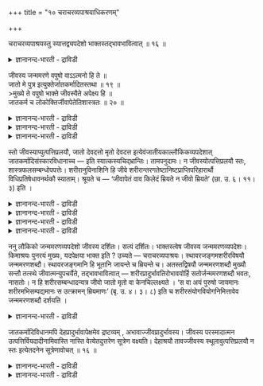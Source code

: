 +++
title = "१० चराचरव्यपाश्रयाधिकरणम्"

+++

चराचरव्यपाश्रयस्तु स्यात्तद्व्यपदेशो भाक्तस्तद्भावभावित्वात् ॥ १६ ॥  
<details><summary>ज्ञानानन्द-भारती - द्राविडी</summary>

सरासरव्यबाच्रयस्तु स्यात्तत्व्यबदेसो पाक्तस्तत्पावबावित्वात् ॥ १६ ॥
</details>

जीवस्य जन्ममरणे वपुषो वाऽऽत्मनो हि ते ॥  
जातो मे पुत्र इत्युक्तेर्जातकर्मादितस्तथा ॥ १९ ॥  
\>मुख्ये ते वपुषो भाक्ते जीवस्यैते अपेक्ष्य हि ॥  
जातकर्म च लोकोक्तिर्जीवापेतेतिशास्त्रतः ॥ २० ॥  
<details><summary>ज्ञानानन्द-भारती - द्राविडी</summary>

--वैयासिग न्यायमाला
</details>

<details><summary>ज्ञानानन्द-भारती - द्राविडी</summary>

पिऱप्पु इऱप्पु इरण्डुम् जीवऩुक्का? सरीरत्तिऱ्का? “ऎऩक्कु पुत्तिरऩ् पिऱन्दिरुक्किऱाऩ्” ऎऩ्ऱु (उलगत्तिल्) सॊल्वदिऩालुम्, अप्पडिये (सास्तिरत्तिल्) जादगर्मा मुदलियदु सॊल्लियिरुप् पदिऩालुम्, अवै इरण्डुम् आत्मावुक्कुत्ताऩ्।
</details>

<details><summary>ज्ञानानन्द-भारती - द्राविडी</summary>

अवैयिरण्डुम् सरीरत्तिऱ्कुत्ताऩ् मुक्कियमायुळ्ळवै, जीवऩुक्कु उबसारमाय्च् चॊल्लप्पडुबवै। (सरीरत्तिऱ्कुरिय) अवैगळैयबेक्षित्तु (सास्तिरत्तिल्) जादगर्मावुम्, उलगप् पेच्चुम् एऱ्पट्टिरुक्किऩ्ऱऩ। "जीवऩाल् विडप्पट्ट” ऎऩ्ऱु सास्तिरम् सॊल्वदाल्।
</details>

स्तो जीवस्याप्युत्पत्तिप्रलयौ, जातो देवदत्तो मृतो देवदत्त इत्येवंजातीयकाल्लौकिकव्यपदेशात् जातकर्मादिसंस्कारविधानाच्च — इति स्यात्कस्यचिद्भ्रान्तिः। तामपनुदामः। न जीवस्योत्पत्तिप्रलयौ स्तः, शास्त्रफलसम्बन्धोपपत्तेः। शरीरानुविनाशिनि हि जीवे शरीरान्तरगतेष्टानिष्टप्राप्तिपरिहारार्थौ विधिप्रतिषेधावनर्थकौ स्याताम्। श्रूयते च — ‘जीवापेतं वाव किलेदं म्रियते न जीवो म्रियते’ (छा. उ. ६। ११। ३) इति ।

<details><summary>ज्ञानानन्द-भारती - द्राविडी</summary>

इदुवरै तत्पदवाच्यमाऩ जगत्कारण ईसुवर स्वरूबत्तै निर्णयम् सॆय्वदऱ्काग पूदङ्गळैप् पऱ्ऱिच् चॊल्लुम् सुरुदिगळिल् काणप्पडुम् विरोदत् तिऱ्कु परिहारम् सॊऩ्ऩार्। इऩि पाद मुडिवुवरै त्वम् पदार्त्त सोदऩत्तिऱ्काग जीवऩैच् चॊल्लुम् सुरुदि कळिल् काणप्पडुम् विरोदम् पोक्कप्पडुगिऱदु।
</details>

<details><summary>ज्ञानानन्द-भारती - द्राविडी</summary>

सरीरम् उण्डागुम् पॊऴुदुम् नासमडैयुम् पॊऴुदुम् जीवऩुक्कु पिऱप्पुम् मरणमुमुण्डा इल्लैया ऎऩ्ऱु सन्देहम्। तेवदत्तऩ् पिऱन्दाऩ्। तेवदत्तऩ् इऱन्दाऩ् ऎऩ्ऱु उलग वियवहारत्तिल् जीवऩुक्के पिऱवियुम् मरणमुम् सॊल्वदालुम्, पिऱन्दवुडऩ् जीवऩुक्कु जादगर्मा सॆय्युम्बडि सास्तिरत्तिल् सॊल्लियिरुप्पदालुम् जीवऩुक्कु पिऱवियुम् मरणमुम् उण्डु ऎऩ्ऱु पूर्वबक्षम्।
</details>

<details><summary>ज्ञानानन्द-भारती - द्राविडी</summary>

जीवऩुक्कु पिऱवियुम् मरणमुम् ऒप्पुक्कॊण्डाल् जीवऩ् ताऩ् सॆय्द पुण्य पाब कर्म पलऩ्गळै अऩुबविक्क मुडियादु। कर्माक्कळैच् चॆय्द जीवऩ् इऱन्दु विट्टबडियाल्, पुदिय सरीरत्तिल् पुदिय जीवऩ् पिऱन्दिरुक्किऱबडियाल्दाऩ् सॆय्याद कर्माक्कळिऩ् पलऩै इवऩ् अऩुबविक्कुम्बडि नेरिडुम्। आगवे सॆय्द कर्मा पलऩैक्कॊडुक्कामले नासमडैवदु, कर्मा इल्लामलेये पलऩ् एऱ्पडुवदु ऎऩ्ऱ तोषङ्गळ् एऱ्पडुम्। आगैयाल् जीवऩुक्कु पिऱवियुम् मरणमुम् किडैयादु। सरीरत्तिऱ्कुत्ताऩ् पिऱवियुम् मरणमुम्। इदैयॊट्टि सरीरत्तिलुळ्ळ जीवऩुक्कु कौणमाग पिऱवि मरणङ्गळैच् चॊल्गिऱार्गळ्। सरीरम् पिऱक्कुम् पॊऴुदुदाऩे जीवऩ् पिऱन्दाऩ् ऎऩ्ऱुम्, सरीरम् इऱन्दबॊऴुदु ताऩे इऱन्दाऩ् ऎऩ्ऱुम् सॊल्गिऱर्गळ्। वेऱु समयङ्गळिल् सॊल्वदिल्लैये इदऩाल् लोग वियवहारम् कौणम्, सरीरम् पिऱक्कुम्बॊऴुदु ताऩ् अदैयॊट्टि जाद कर्मावै सास्तिरम् विदिक्किऱदु। जीवऩुक्कु पिऱप्पुम् मरणमुम् किडैयादु ऎऩ्ऱु स्पष्टमागवे सुरुदिगळ् कूऱुगिऩ्ऱऩ। आगैयाल् जीवऩुक्कु पिऱवि मरणङ्गळ् किडैयादु ऎऩ्ऱु सित्तान्दम्)।
</details>

<details><summary>ज्ञानानन्द-भारती - द्राविडी</summary>

तेवदत्तऩ् पिऱन्दाऩ्, तेवदत्तऩ् इऱन्दाऩ् ऎऩ्बदु पोलुळ्ळ उलगत्तिलुळ्ळ व्यबदेसत्तिऩालुम्, जादगर्मा मुदलाऩ संस्कारङ्गळ् विदिक्कप्पट्टिरुप् पदालुम्, जीवऩुक्कुम् उत्पत्तियुम्, पिरळयमुम् उण्डु ऎऩ्ऱु यारुक्कावदु पिरान्दि एऱ्पडलाम्। अदै विलक्कु किऱोम्। जीवऩुक्कु उत्पत्तियुम् पिरळयमुम् किडैयादु, सास्तिरत्तिल् सॊल्लिय पलऩुडैय सम्बन्दम् पॊरुन्द वेण्डियिरुप्पदाल्, सरीरत्तिऩ् कूडवे जीवऩुम् नासम् अडैवदायिरुन्दाल्, वेऱु सरीरत्तिलुळ्ळ वेण्डियदै अडैदल्, वेण्डाददैत् तडुत्तल् ऎऩ्बदै पिरयोजऩमायुडैय विदियुम् निषेदमुम् अर्त्तमऱ्ऱदाग आगिविडुम्। “जीवऩ् विलगिऩ इदु (सरीरम्) ताऩ् सागिऱदु, जीवऩ् सावदिल्लै" (सान्। VI।११-३) ऎऩ्ऱु सॊल्लप्पडुगिऱदु।
</details>

ननु लौकिको जन्ममरणव्यपदेशो जीवस्य दर्शितः। सत्यं दर्शितः। भाक्तस्त्वेष जीवस्य जन्ममरणव्यपदेशः। किमाश्रयः पुनरयं मुख्यः, यदपेक्षया भाक्त इति ? उच्यते — चराचरव्यपाश्रयः। स्थावरजङ्गमशरीरविषयौ जन्ममरणशब्दौ। स्थावरजङ्गमानि हि भूतानि जायन्ते च म्रियन्ते च। अतस्तद्विषयौ जन्ममरणशब्दौ मुख्यौ सन्तौ तत्स्थे जीवात्मन्युपचर्येते, तद्भावभावित्वात् — शरीरप्रादुर्भावतिरोभावयोर्हि सतोर्जन्ममरणशब्दौ भवतः, नासतोः। न हि शरीरसम्बन्धादन्यत्र जीवो जातो मृतो वा केनचिल्लक्ष्यते । ‘स वा अयं पुरुषो जायमानः शरीरमभिसम्पद्यमानः स उत्क्रामन् म्रियमाणः’ (बृ. उ. ४। ३। ८) इति च शरीरसंयोगवियोगनिमित्तावेव जन्ममरणशब्दौ दर्शयति ।

<details><summary>ज्ञानानन्द-भारती - द्राविडी</summary>

जीवऩुक्कु उलगत्तिलुळ्ळ पिऱप्पु, इऱप्पु ऎऩ्ऱ वियबदेसम् काट्टप्पट्टदे ऎऩ्ऱाल्, वास्तवम् काट्टप्पट्टदु। आऩाल् जीवऩुक्कुळ्ळ इन्द पिऱप्पु, इऱप्पु ऎऩ्ऱ व्यबदेसम् कौणम् ऎदै अबेक्षित्तु इदु कौणमागिऱदो अन्द मुक्यमाऩ वियबदेसम् ऎदै आच्रयित्तदु? सॊल्गिऱोम्। सरासरत्तै आसिरयित्तदु पिऱप्पु, इऱप्पु ऎऩ्ऱ सप्तङ्गळ् स्तावर मायुम् जङ्गममायुमुळ्ळ सरीरत्तै विषयमायुळ्ळवै। स्तावरजङ्गममायुळ्ळ पूदङ्गळ् अल्लवा पिऱक्किऩ्ऱऩ, इऱक्किऩ्ऱऩ? अदिऩाल् अवैगळै विषयमायुळ्ळ पिऱप्पु, इऱप्पु ऎऩ्ऱ सप्तङ्गळ् मुक्कियमाय् इरुप्पवैगळ् अवैगळिल् इरुक्किऱ जीवात्माविडम् उबसारमाग सॊल्लप्पडुगिऩ्ऱऩ। अवैयिरुक्कुम्बोदु इरुप्पदिऩाल् सरीरत्तिऱ्कु तोऱ्ऱमुम् मऱैवुम् इरुक्कुम् पे लवा पिऱप्पु, इऱप्पु ऎऩ्ऱ सप्तङ्गळ् एऱ्पडु किऩ्ऱऩ। इल्लाद पोदु इल्लै सरीर सम्बन्दत्तै विट्टु वेऱु वगैयिल् जीवऩ् पिऱन्दाऩ् ऎऩ्ऱो इऱन्दाऩ् ऎऩ्ऱो यारालुम् काणप्पडुवदिल्लैये? अन्द इन्द पुरुषऩ् सरीरत्तै अडैगिऱवऩ् पिऱप्पवऩागिऱाऩ्; वॆळिक्किळम्बुम् अवऩ् इऱप्पवऩ् आगिऱाऩ्" (पिरुहत्। IV। ३-८) ऎऩ्बदुम् सरीरत्तिऩ् सेर्क्कैयैयुम्, पिरिवैयुम् निमित्तमायुळ्ळदागवे पिऱप्पु, इऱप्पु ऎऩ्ऱ सप्तङ्गळै काट्टुगिऩ्ऱऩ।
</details>

जातकर्मादिविधानमपि देहप्रादुर्भावापेक्षमेव द्रष्टव्यम् , अभावाज्जीवप्रादुर्भावस्य। जीवस्य परस्मादात्मन उत्पत्तिर्वियदादीनामिवास्ति नास्ति वेत्येतदुत्तरेण सूत्रेण वक्ष्यति। देहाश्रयौ तावज्जीवस्य स्थूलावुत्पत्तिप्रलयौ न स्तः इत्येतदनेन सूत्रेणावोचत् ॥ १६ ॥

<details><summary>ज्ञानानन्द-भारती - द्राविडी</summary>

जादगर्मा मुदलाऩदै विदिप्पदुम् उण्डावदै अबेक्षित्तुत्ताऩ् ऎऩ्ऱु अऱियवेण्डुम्, जीवऩुक्कु उण्डावदु किडैयाददिऩाल्,
</details>

<details><summary>ज्ञानानन्द-भारती - द्राविडी</summary>

आगासम् मुदलियवैगळैप् पोल जीवऩुक्कु परमात्माविऩिडमिरुन्दु उत्पत्ति उण्डा, इल्लैया ऎऩ्बदै इदु मेल् सूत्तिरत्तिऩाल् सॊल्लप् पोगिऱार्। तेहत्तै आसिरयित्तुळ्ळ स्तूलमाऩ उत्पत्तियुम्, पिरळयमुम् जीवऩुक्कु किडैयादु ऎऩ्बदै इन्द सूत्रत्तिऩाल् सॊऩ्ऩार्।
</details>

